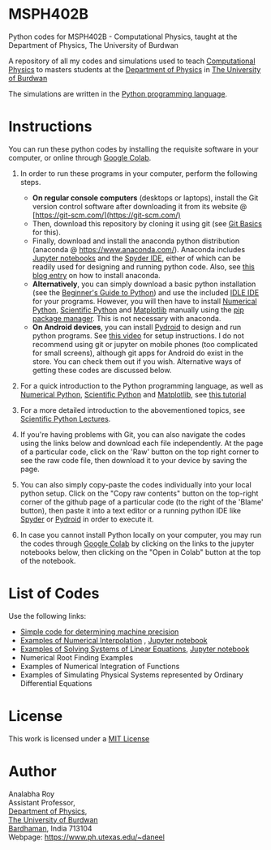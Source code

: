 
MSPH402B
============================================

Python codes for MSPH402B - Computational Physics, taught at the Department of Physics, The University of Burdwan


A repository of all my codes and simulations used to teach [Computational Physics](https://bit.ly/mphys0402b) to masters students at the 
[Department of Physics](https://sites.google.com/a/phys.buruniv.ac.in/physics/) in [The University of Burdwan](https://www.buruniv.ac.in/)

The simulations are written in the [Python programming language](https://www.python.org/about/gettingstarted/).

Instructions
=========================
You can run these python codes by installing the requisite software in your computer, or online through [Google Colab](https://colab.research.google.com/).


1. In order to run these programs in your computer, perform the following steps.
    * **On regular console computers** (desktops or laptops), install the Git version control software after downloading it from its website @ [https://git-scm.com/](https://git-scm.com/)
    * Then, download this repository by cloning it using git (see [Git Basics](https://git-scm.com/book/en/v2/Git-Basics-Getting-a-Git-Repository)  for this).
    * Finally, download and install the anaconda python distribution (anaconda @ https://www.anaconda.com/). Anaconda includes [Jupyter notebooks](https://jupyter.org/) and the [Spyder IDE](https://www.spyder-ide.org/), either of which can be readily used for designing and running python code. Also, see [this blog entry](https://fangohr.github.io/blog/installation-of-python-spyder-numpy-sympy-scipy-pytest-matplotlib-via-anaconda.html) on how to install anaconda.
    * **Alternatively**, you can simply download a basic python installation (see the [Beginner's Guide to Python](https://wiki.python.org/moin/BeginnersGuide)) and use the included [IDLE IDE](https://docs.python.org/3/library/idle.html) for your programs.
      However, you will then have to install [Numerical Python](https://numpy.org), [Scientific Python](https://scipy.org) and [Matplotlib](https://matplotlib.org) manually using the [pip package manager](https://pypi.org/project/pip/). This is not necessary with anaconda.
    * **On Android devices**, you can install [Pydroid](https://play.google.com/store/apps/details?id=ru.iiec.pydroid3) to design and run python programs. See [this video](https://drive.google.com/file/d/1xnr4iZRtfbx4LQ2d7Cl3fOdQ6Utb80zI/view?usp=sharing) for setup instructions. 
      I do not recommend using git or jupyter on mobile phones (too complicated for small screens), although git apps for Android do exist in the store. You can check them out if you wish. Alternative ways of getting these
      codes are discussed below.
          
2. For a quick introduction to the Python programming language, as well as [Numerical Python](https://numpy.org), [Scientific Python](https://scipy.org) and [Matplotlib](https://matplotlib.org), see [this tutorial](https://cs231n.github.io/python-numpy-tutorial/)

3. For a more detailed introduction to the abovementioned topics, see [Scientific Python Lectures](https://github.com/jrjohansson/scientific-python-lectures).

4. If you're having problems with Git, you can also navigate the codes using the links below and download each file independently. At the page of a particular code, click on the 'Raw' button on the 
top right corner to see the raw code file, then download it to your device by saving the page.

5. You can also simply copy-paste the codes individually into your local python setup. Click on the "Copy raw contents" button on the top-right corner of the github page of a particular code 
(to the right of the 'Blame' button), then paste it into a text editor or a running python IDE like [Spyder](https://www.spyder-ide.org/) or [Pydroid](https://play.google.com/store/apps/details?id=ru.iiec.pydroid3) in order to execute it.

6. In case you cannot install Python locally on your computer, you may run the codes through [Google Colab](https://colab.research.google.com/) by clicking on the links to the jupyter notebooks below, then 
clicking on the "Open in Colab" button at the top of the notebook.

List of Codes
=========================

Use the following links:

* [Simple code for determining machine precision](01-MachinePrecision/mprecis.py) 
* [Examples of Numerical Interpolation](02-Interpolation) , [Jupyter notebook](Interpolation_all.ipynb)
* [Examples of Solving Systems of Linear Equations](03-Computational_Linear_Algebra), [Jupyter notebook](Computational_Linear_Algebra_all.ipynb)
* Numerical Root Finding Examples
* Examples of Numerical Integration of Functions
* Examples of Simulating Physical Systems represented by Ordinary Differential Equations

License
=======

This work is licensed under a [MIT License](LICENSE)



Author
=======

Analabha Roy  
Assistant Professor,  
[Department of Physics](https://sites.google.com/a/phys.buruniv.ac.in/physics/),  
[The University of Burdwan](https://www.buruniv.ac.in/)  
[Bardhaman](https://en.wikivoyage.org/wiki/Bardhaman), India 713104  
Webpage: https://www.ph.utexas.edu/~daneel
